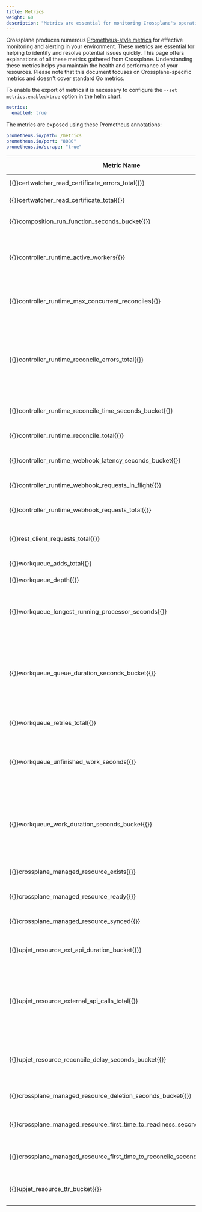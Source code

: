 ```yaml
---
title: Metrics
weight: 60
description: "Metrics are essential for monitoring Crossplane's operations, helping to quickly identify and resolve potential issues."
---
```


Crossplane produces numerous [Prometheus-style metrics](https://prometheus.io/docs/introduction/overview/#what-are-metrics) for effective monitoring and alerting in your environment.
These metrics are essential for helping to identify and resolve potential issues quickly.
This page offers explanations of all these metrics gathered from Crossplane.
Understanding these metrics helps you maintain the health and performance of your resources.
Please note that this document focuses on Crossplane-specific metrics and doesn't cover standard Go metrics.

To enable the export of metrics it is necessary to configure the `--set metrics.enabled=true` option in the [helm chart](https://github.com/crossplane/crossplane/blob/main/cluster/charts/crossplane/README.md#configuration).
```yaml {label="value",copy-lines="none"}
metrics:
  enabled: true
```

The metrics are exposed using these Prometheus annotations:
```yaml {label="deployment",copy-lines="none"}
prometheus.io/path: /metrics
prometheus.io/port: "8080"
prometheus.io/scrape: "true"
```    

| Metric Name | Description | Further Explanation |
| --- | --- | --- |
| {{<hover label="certwatcher_read_certificate_errors_total" line="1">}}certwatcher_read_certificate_errors_total{{</hover>}} | Total number of certificate read errors |  |
| {{<hover label="certwatcher_read_certificate_total" line="2">}}certwatcher_read_certificate_total{{</hover>}} | Total number of certificate reads |  |
| {{<hover label="composition_run_function_seconds_bucket" line="3">}}composition_run_function_seconds_bucket{{</hover>}} | Histogram of RunFunctionResponse latency (seconds) |  |
| {{<hover label="controller_runtime_active_workers" line="4">}}controller_runtime_active_workers{{</hover>}} | Number of used workers per controller | The number of threads processing jobs from the work queue. |
| {{<hover label="controller_runtime_max_concurrent_reconciles" line="5">}}controller_runtime_max_concurrent_reconciles{{</hover>}} | Maximum number of concurrent reconciles per controller | Describes how reconciles can happen in parallel. |
| {{<hover label="controller_runtime_reconcile_errors_total" line="6">}}controller_runtime_reconcile_errors_total{{</hover>}} | Total number of reconciliation errors per controller | A counter that counts reconcile errors. Sharp or non stop rising of this metric might be a problem. |
| {{<hover label="controller_runtime_reconcile_time_seconds_bucket" line="7">}}controller_runtime_reconcile_time_seconds_bucket{{</hover>}} | Length of time per reconciliation per controller |  |
| {{<hover label="controller_runtime_reconcile_total" line="8">}}controller_runtime_reconcile_total{{</hover>}} | Total number of reconciliations per controller |  |
| {{<hover label="controller_runtime_webhook_latency_seconds_bucket" line="9">}}controller_runtime_webhook_latency_seconds_bucket{{</hover>}} | Histogram of the latency of processing admission requests |  |
| {{<hover label="controller_runtime_webhook_requests_in_flight" line="10">}}controller_runtime_webhook_requests_in_flight{{</hover>}} | Current number of admission requests served |  |
| {{<hover label="controller_runtime_webhook_requests_total" line="11">}}controller_runtime_webhook_requests_total{{</hover>}} | Total number of admission requests by HTTP status code |  |
| {{<hover label="rest_client_requests_total" line="12">}}rest_client_requests_total{{</hover>}} | Number of HTTP requests, partitioned by status code, method, and host |  |
| {{<hover label="workqueue_adds_total" line="13">}}workqueue_adds_total{{</hover>}} | Total number of adds handled by `workqueue` |  |
| {{<hover label="workqueue_depth" line="14">}}workqueue_depth{{</hover>}} | Current depth of `workqueue` |  |
| {{<hover label="workqueue_longest_running_processor_seconds" line="15">}}workqueue_longest_running_processor_seconds{{</hover>}} | The number of seconds has the longest running processor for `workqueue` been running |  |
| {{<hover label="workqueue_queue_duration_seconds_bucket" line="16">}}workqueue_queue_duration_seconds_bucket{{</hover>}} | How long in seconds an item stays in `workqueue` before requested | The time it takes from the moment a job enter the `workqueue` until the processing of this job starts. |
| {{<hover label="workqueue_retries_total" line="17">}}workqueue_retries_total{{</hover>}} | Total number of retries handled by `workqueue` |  |
| {{<hover label="workqueue_unfinished_work_seconds" line="18">}}workqueue_unfinished_work_seconds{{</hover>}} | The number of seconds of work done that's in progress and hasn't observed by `work_duration`. Large values means stuck threads. |  |
| {{<hover label="workqueue_work_duration_seconds_bucket" line="19">}}workqueue_work_duration_seconds_bucket{{</hover>}} | How long in seconds processing an item from `workqueue` takes | The time it takes from the moment the job start until it finish (either successfully or with an error). |
| {{<hover label="crossplane_managed_resource_exists" line="20">}}crossplane_managed_resource_exists{{</hover>}} | The number of managed resources that exist |  |
| {{<hover label="crossplane_managed_resource_ready" line="21">}}crossplane_managed_resource_ready{{</hover>}} | The number of managed resources in `Ready=True` state |  |
| {{<hover label="crossplane_managed_resource_synced" line="22">}}crossplane_managed_resource_synced{{</hover>}} | The number of managed resources in `Synced=True` state |  |
| {{<hover label="upjet_resource_ext_api_duration_bucket" line="23">}}upjet_resource_ext_api_duration_bucket{{</hover>}} | Measures in seconds how long it takes a Cloud SDK call to complete |  |
| {{<hover label="upjet_resource_external_api_calls_total" line="24">}}upjet_resource_external_api_calls_total{{</hover>}} | The number of external API calls | The number of calls to cloud providers, with labels describing the endpoints resources. |
| {{<hover label="upjet_resource_reconcile_delay_seconds_bucket" line="25">}}upjet_resource_reconcile_delay_seconds_bucket{{</hover>}} | Measures in seconds how long the reconciles for a resource delay from the configured poll periods |  |
| {{<hover label="crossplane_managed_resource_deletion_seconds_bucket" line="26">}}crossplane_managed_resource_deletion_seconds_bucket{{</hover>}} | The time it took to delete a managed resource |  |
| {{<hover label="crossplane_managed_resource_first_time_to_readiness_seconds_bucket" line="27">}}crossplane_managed_resource_first_time_to_readiness_seconds_bucket{{</hover>}} | The time it took for a managed resource to become ready first time after creation |  |
| {{<hover label="crossplane_managed_resource_first_time_to_reconcile_seconds_bucket" line="28">}}crossplane_managed_resource_first_time_to_reconcile_seconds_bucket{{</hover>}} | The time it took to detect a managed resource by the controller |  |
| {{<hover label="upjet_resource_ttr_bucket" line="29">}}upjet_resource_ttr_bucket{{</hover>}} | Measures in seconds the `time-to-readiness` `(TTR)` for managed resources |  |
